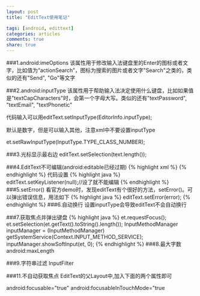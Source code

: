 ```yaml
---
layout: post
title: "EditText使用笔记"

tags: [android, edittext]
categories: articles
comments: true
share: true
---
```

###1.android:imeOptions
该属性用于修改输入法键盘里的Enter的图标或者文字，比如值为“actionSearch”，图标为搜索的图片或者文字"Search"之类的，类似的还有"Send", "Go"等文字

###2.android:inputType
该属性用于帮助输入法决定使用什么键盘，比如如果值是"textCapCharacters"时，会第一个字母大写。类似的还有"textPassword", "textEmail", "textPhonetic"

代码输入可以用editText.setInputType(EditorInfo.inputType);

默认是数字，但是可以输入其他，注意xml中不要设置inputType

et.setRawInputType(InputType.TYPE_CLASS_NUMBER);

###3.光标显示最右边
editText.setSelection(text.length());

###4.EditText不可编辑(android:editable已经过期)
{% highlight xml %}
<EditText 
        android:clickable="false" 
        android:cursorVisible="false" 
        android:focusable="false" 
        android:focusableInTouchMode="false">
</EditText>
{% endhighlight %}
代码设置
{% highlight java %}
editText.setKeyListener(null);//设了就不能编辑
{% endhighlight %}
###5.setError()
看官方demo时，发现editText有个很好的方法，setError()。可以弹出错误信息，用法如下
{% highlight java %}
editText.setError(error);
{% endhighlight %}
###6.自动换行
设置inputType会导致editText不会自动换行

###7.获取焦点并弹出键盘
{% highlight java %}
et.requestFocus();
et.setSelection(et.getText().toString().length());
InputMethodManager inputManager = (InputMethodManager) getSystemService(Context.INPUT_METHOD_SERVICE);
inputManager.showSoftInput(et, 0);
{% endhighlight %}
###8.最大字数
android:maxLength

###9.字符串过滤
InputFilter

###11.不自动获取焦点
EditText的父Layout中,加入下面的两个属性即可

android:focusable="true" 
android:focusableInTouchMode="true